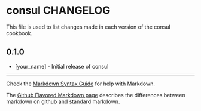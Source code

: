 # consul CHANGELOG

This file is used to list changes made in each version of the consul cookbook.

## 0.1.0
- [your_name] - Initial release of consul

- - -
Check the [Markdown Syntax Guide](http://daringfireball.net/projects/markdown/syntax) for help with Markdown.

The [Github Flavored Markdown page](http://github.github.com/github-flavored-markdown/) describes the differences between markdown on github and standard markdown.
